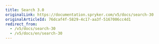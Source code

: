 ```yaml
---
title: Search 3.0
originalLink: https://documentation.spryker.com/v5/docs/search-30
originalArticleId: 76dcaf4f-5829-4c17-aa3f-5167006cc4d1
redirect_from:
  - /v5/docs/search-30
  - /v5/docs/en/search-30
---
```



